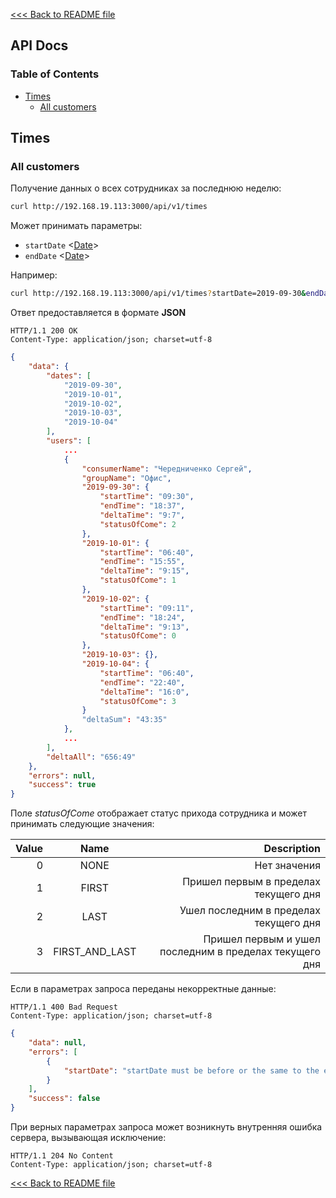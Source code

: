 [<<< Back to README file](../README.md)
## API Docs

### Table of Contents

- [Times](#times)
	- [All customers](#all-customers)

## Times

### All customers

Получение данных о всех сотрудниках за последнюю неделю:
```bash
curl http://192.168.19.113:3000/api/v1/times
```
Может принимать параметры:
- `startDate` <[Date](https://developer.mozilla.org/en-US/docs/Web/JavaScript/Reference/Global_Objects/Date)>
- `endDate` <[Date](https://developer.mozilla.org/en-US/docs/Web/JavaScript/Reference/Global_Objects/Date)>

Например:
```bash
curl http://192.168.19.113:3000/api/v1/times?startDate=2019-09-30&endDate=2019-10-04
```
Ответ предоставляется в формате **JSON**
```
HTTP/1.1 200 OK
Content-Type: application/json; charset=utf-8
```
```json
{
	"data": {
		"dates": [
			"2019-09-30",
			"2019-10-01",
			"2019-10-02",
			"2019-10-03",
			"2019-10-04"
		],
		"users": [
			...
			{
				"consumerName": "Чередниченко Сергей",
				"groupName": "Офис",
				"2019-09-30": {
					"startTime": "09:30",
					"endTime": "18:37",
					"deltaTime": "9:7",
					"statusOfCome": 2
				},
				"2019-10-01": {
					"startTime": "06:40",
					"endTime": "15:55",
					"deltaTime": "9:15",
					"statusOfCome": 1
				},
				"2019-10-02": {
					"startTime": "09:11",
					"endTime": "18:24",
					"deltaTime": "9:13",
					"statusOfCome": 0
				},
				"2019-10-03": {},
				"2019-10-04": {
					"startTime": "06:40",
					"endTime": "22:40",
					"deltaTime": "16:0",
					"statusOfCome": 3
				}
				"deltaSum": "43:35"
			},
			...
		],
		"deltaAll": "656:49"
	},
	"errors": null,
	"success": true
}
```
Поле *statusOfCome* отображает статус прихода сотрудника и может принимать следующие значения:

| Value | Name           | Description |
|------:|:--------------:|------------:|
| 0     | NONE           | Нет значения
| 1     | FIRST          | Пришел первым в пределах текущего дня
| 2     | LAST           | Ушел последним в пределах текущего дня
| 3     | FIRST_AND_LAST | Пришел первым и ушел последним в пределах текущего дня

Если в параметрах запроса переданы некорректные данные:
```
HTTP/1.1 400 Bad Request
Content-Type: application/json; charset=utf-8
```
```json
{
	"data": null,
	"errors": [
		{
			"startDate": "startDate must be before or the same to the endDate"
		}
	],
	"success": false
}
```

При верных параметрах запроса может возникнуть внутренняя ошибка сервера, вызывающая исключение:
```
HTTP/1.1 204 No Content
Content-Type: application/json; charset=utf-8
```

[<<< Back to README file](../README.md)